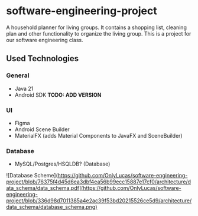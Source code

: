 # software-engineering-project

A household planner for living groups. It contains a shopping list, cleaning plan and other functionality to organize the living group. This is a project for our software engineering class. 

## Used Technologies
### General
* Java 21
* Android SDK <b>TODO: ADD VERSION</b>
### UI
* Figma
* Android Scene Builder
* MaterialFX (adds Material Components to JavaFX and SceneBuilder)
### Database
* MySQL/Postgres/HSQLDB? (Database)

![Database Scheme](https://github.com/OnlyLucas/software-engineering-project/blob/76375f4d45d6ea3dbf4ea56b99ecc15887e17cf0/architecture/data_schema/data_schema.pdf](https://github.com/OnlyLucas/software-engineering-project/blob/336d98d7011385a4e2ac39f53bd20215526ce5d9/architecture/data_schema/database_schema.png)
